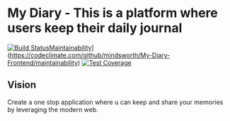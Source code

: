 # My Diary - This is a platform where users keep their daily journal

[![Build Status](https://travis-ci.com/mindsworth/My-Diary-Frontend.svg?branch=develop)](https://travis-ci.com/mindsworth/My-Diary-Frontend)[Maintainability](https://api.codeclimate.com/v1/badges/09a8f99a136df7af25ac/maintainability)](https://codeclimate.com/github/mindsworth/My-Diary-Frontend/maintainability)
[![Test Coverage](https://api.codeclimate.com/v1/badges/09a8f99a136df7af25ac/test_coverage)](https://codeclimate.com/github/mindsworth/My-Diary-Frontend/test_coverage)

## Vision

Create a one stop application where u can keep and share your memories
by leveraging the modern web.
